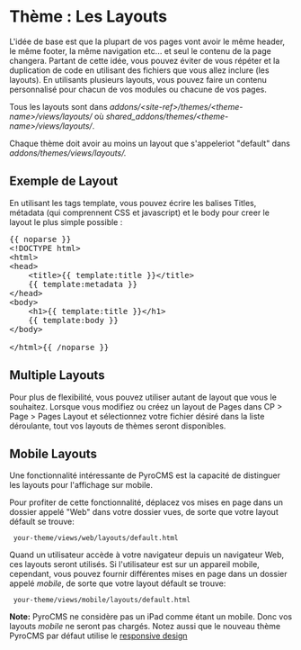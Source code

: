 ﻿# Thème : Les Layouts

L'idée de base est que la plupart de vos pages vont avoir le même header, le même footer, la même navigation etc... et seul le contenu de la page changera.
Partant de cette idée, vous pouvez éviter de vous répéter et la duplication de code en utilisant des fichiers que vous allez inclure (les layouts).
En utilisants plusieurs layouts, vous pouvez faire un contenu personnalisé pour chacun de vos modules ou chacune de vos pages.

Tous les layouts sont dans <dfn>addons/&lt;site-ref&gt;/themes/&lt;theme-name&gt;/views/layouts/</dfn> où <dfn>shared_addons/themes/&lt;theme-name&gt;/views/layouts/</dfn>.

Chaque thème doit avoir au moins un layout que s'appeleriot &quot;default&quot; dans <dfn>addons/themes/views/layouts/.</dfn>


## Exemple de Layout

En utilisant les tags template, vous pouvez écrire les balises Titles, métadata (qui comprennent CSS et javascript) et le body pour creer le layout le plus simple possible : 


<pre class="prettyprint">{{ noparse }}
&lt;!DOCTYPE html&gt;
&lt;html&gt;
&lt;head&gt;
	&lt;title&gt;{{ template:title }}&lt;/title&gt;
	{{ template:metadata }}
&lt;/head&gt;
&lt;body&gt;
	&lt;h1&gt;{{ template:title }}&lt;/h1&gt;
	{{ template:body }}
&lt;/body&gt;

&lt;/html&gt;{{ /noparse }}</pre>

## Multiple Layouts


Pour plus de flexibilité, vous pouvez utiliser autant de layout que vous le souhaitez. Lorsque vous modifiez ou créez un layout de Pages dans CP &gt; Page &gt; Pages Layout et sélectionnez votre fichier désiré dans la liste déroulante, tout vos layouts de thèmes seront disponibles. 


## Mobile Layouts

Une fonctionnalité intéressante de PyroCMS est la capacité de distinguer les layouts pour l'affichage sur mobile.


Pour profiter de cette fonctionnalité, déplacez vos mises en page dans un dossier appelé "Web" dans votre dossier vues, de sorte que votre layout défault se trouve:

     your-theme/views/web/layouts/default.html
	 
Quand un utilisateur accède à votre navigateur depuis un navigateur Web, ces layouts seront utilisés. Si l'utilisateur est sur un appareil mobile, cependant, vous pouvez fournir différentes mises en page dans un dossier appelé *mobile*, de sorte que votre layout défault se trouve:

     your-theme/views/mobile/layouts/default.html



<strong>Note:</strong> PyroCMS ne considère pas un iPad comme étant un mobile. Donc vos layouts *mobile* ne seront pas chargés.  Notez aussi que le nouveau thème PyroCMS par défaut utilise le [responsive design](http://en.wikipedia.org/wiki/Responsive_Web_Design)

